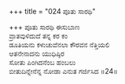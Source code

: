 +++
title = "024 ಪೂತು ಸಾರಥಿ"

+++
ಪೂತು ಸಾರಥಿ ಈಸುಬಾಣ  
ವ್ರಾತವುಳಿದುದೆ ತನ್ನ ಕರ ಕಂ  
ಡೂತಿಯನು ಕಳುಚುವೆನಲಾ ಕೌರವನ ನೆತ್ತಿಯಲಿ  
ಆತನೇನಾದನು ಯುಧಿಷ್ಠಿರ  
ಸೋತು ಪಿಂಗಿದನೆಂಬ ಹಂಬಲು  
ಬೀತುದಿನ್ನೇನೆನ್ನ ನೋಡಾ ಎನುತ ಗರ್ಜಿಸಿದ      ॥24॥
